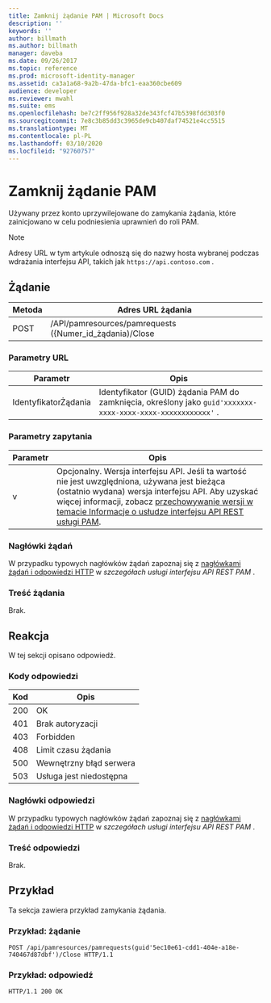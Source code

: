 ```yaml
---
title: Zamknij żądanie PAM | Microsoft Docs
description: ''
keywords: ''
author: billmath
ms.author: billmath
manager: daveba
ms.date: 09/26/2017
ms.topic: reference
ms.prod: microsoft-identity-manager
ms.assetid: ca3a1a68-9a2b-47da-bfc1-eaa360cbe609
audience: developer
ms.reviewer: mwahl
ms.suite: ems
ms.openlocfilehash: be7c2ff956f928a32de343fcf47b5398fdd303f0
ms.sourcegitcommit: 7e8c3b85dd3c3965de9cb407daf74521e4cc5515
ms.translationtype: MT
ms.contentlocale: pl-PL
ms.lasthandoff: 03/10/2020
ms.locfileid: "92760757"
---
```

# <a name="close-pam-request"></a>Zamknij żądanie PAM
Używany przez konto uprzywilejowane do zamykania żądania, które zainicjowano w celu podniesienia uprawnień do roli PAM.

>[!NOTE]
>Adresy URL w tym artykule odnoszą się do nazwy hosta wybranej podczas wdrażania interfejsu API, takich jak `https://api.contoso.com` .

## <a name="request"></a>Żądanie

Metoda  |Adres URL żądania  
---------|---------
POST     |/API/pamresources/pamrequests ({Numer_id_żądania)/Close

### <a name="url-parameters"></a>Parametry URL

Parametr | Opis
----------|-----------
IdentyfikatorŻądania | Identyfikator (GUID) żądania PAM do zamknięcia, określony jako `guid'xxxxxxx-xxxx-xxxx-xxxx-xxxxxxxxxxxx'` .

### <a name="query-parameters"></a>Parametry zapytania

Parametr | Opis
----------|--------------
v | Opcjonalny. Wersja interfejsu API. Jeśli ta wartość nie jest uwzględniona, używana jest bieżąca (ostatnio wydana) wersja interfejsu API. Aby uzyskać więcej informacji, zobacz [przechowywanie wersji w temacie Informacje o usłudze interfejsu API REST usługi PAM](privileged-access-management-rest-api-service-details.md#versioning).

### <a name="request-headers"></a>Nagłówki żądań
W przypadku typowych nagłówków żądań zapoznaj się z [nagłówkami żądań i odpowiedzi HTTP](privileged-access-management-rest-api-service-details.md#http-request-and-response-headers) w *szczegółach usługi interfejsu API REST PAM* .

### <a name="request-body"></a>Treść żądania
Brak.

## <a name="response"></a>Reakcja
W tej sekcji opisano odpowiedź.

### <a name="response-codes"></a>Kody odpowiedzi

Kod  |Opis  
---------|---------
200 | OK
401 | Brak autoryzacji
403 | Forbidden
408 | Limit czasu żądania   
500 | Wewnętrzny błąd serwera
503 | Usługa jest niedostępna

### <a name="response-headers"></a>Nagłówki odpowiedzi
W przypadku typowych nagłówków żądań zapoznaj się z [nagłówkami żądań i odpowiedzi HTTP](privileged-access-management-rest-api-service-details.md#http-request-and-response-headers) w *szczegółach usługi interfejsu API REST PAM* .

### <a name="response-body"></a>Treść odpowiedzi
Brak.

## <a name="example"></a>Przykład
Ta sekcja zawiera przykład zamykania żądania.

### <a name="example-request"></a>Przykład: żądanie

```
POST /api/pamresources/pamrequests(guid'5ec10e61-cdd1-404e-a18e-740467d87dbf')/Close HTTP/1.1
```

### <a name="example-response"></a>Przykład: odpowiedź

```
HTTP/1.1 200 OK
```       
